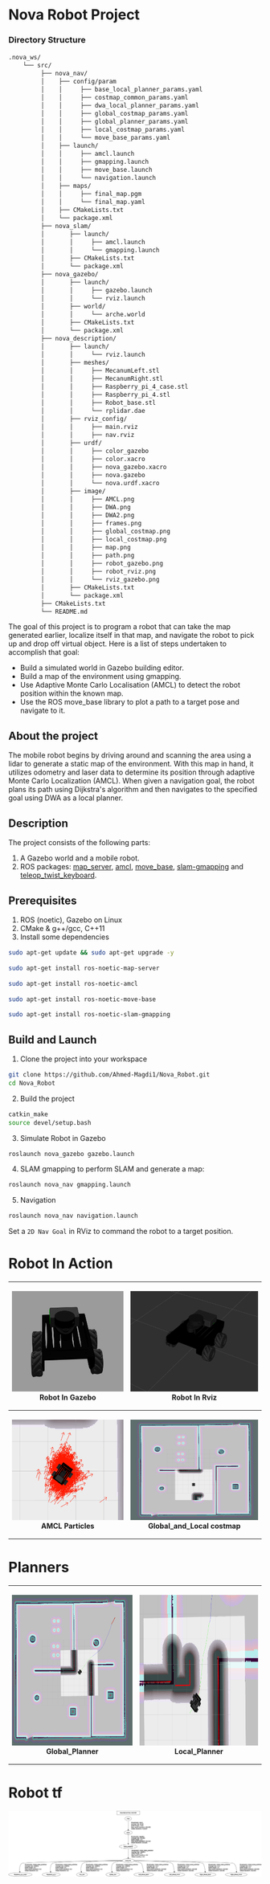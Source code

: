 # Nova Robot Project
### Directory Structure
    .nova_ws/ 
        └── src/
             ├── nova_nav/
             │    ├── config/param
             │    │     ├── base_local_planner_params.yaml
             │    │     ├── costmap_common_params.yaml
             │    │     ├── dwa_local_planner_params.yaml
             │    │     ├── global_costmap_params.yaml
             │    │     ├── global_planner_params.yaml
             │    │     ├── local_costmap_params.yaml
             │    │     └── move_base_params.yaml
             │    ├── launch/
             │    │     ├── amcl.launch
             │    │     ├── gmapping.launch
             │    │     ├── move_base.launch
             │    │     └── navigation.launch
             │    ├── maps/
             │    │     ├── final_map.pgm
             │    │     └── final_map.yaml
             │    ├── CMakeLists.txt
             │    └── package.xml
             ├── nova_slam/
             │       ├── launch/
             │       │     ├── amcl.launch
             │       │     └── gmapping.launch
             │       ├── CMakeLists.txt
             │       └── package.xml
             ├── nova_gazebo/
             │       ├── launch/
             │       │     ├── gazebo.launch
             │       │     └── rviz.launch
             │       ├── world/
             │       │     └── arche.world
             │       ├── CMakeLists.txt
             │       └── package.xml
             ├── nova_description/
             │       ├── launch/
             │       │     └── rviz.launch
             │       ├── meshes/
             │       │     ├── MecanumLeft.stl
             │       │     ├── MecanumRight.stl
             │       │     ├── Raspberry_pi_4_case.stl
             │       │     ├── Raspberry_pi_4.stl
             │       │     ├── Robot_base.stl             
             │       │     └── rplidar.dae
             │       ├── rviz_config/
             │       │     ├── main.rviz
             │       │     ├── nav.rviz
             │       ├── urdf/
             │       │     ├── color_gazebo
             │       │     ├── color.xacro
             │       │     ├── nova_gazebo.xacro
             │       │     ├── nova.gazebo             
             │       │     └── nova.urdf.xacro
             │       ├── image/
             │       │     ├── AMCL.png
             │       │     ├── DWA.png
             │       │     ├── DWA2.png
             │       │     ├── frames.png 
             │       │     ├── global_costmap.png
             │       │     ├── local_costmap.png   
             │       │     ├── map.png
             │       │     ├── path.png  
             │       │     ├── robot_gazebo.png
             │       │     ├── robot_rviz.png              
             │       │     └── rviz_gazebo.png
             │       ├── CMakeLists.txt
             │       └── package.xml  
             ├── CMakeLists.txt
             └── README.md      


The goal of this project is to program a robot that can take the map generated earlier, localize itself in that map, and navigate the robot to pick up and drop off virtual object. Here is a list of steps undertaken to accomplish that goal:

 - Build a simulated world in Gazebo building editor.
 - Build a map of the environment using gmapping.
 - Use Adaptive Monte Carlo Localisation (AMCL) to detect the robot position within the known map.
 - Use the ROS move_base library to plot a path to a target pose and navigate to it.


## About the project
The mobile robot begins by driving around and scanning the area using a lidar to generate a static map of the environment. With this map in hand, it utilizes odometry and laser data to determine its position through adaptive Monte Carlo Localization (AMCL). When given a navigation goal, the robot plans its path using Dijkstra's algorithm and then navigates to the specified goal using DWA as a local planner.

## Description
The project consists of the following parts:
1. A Gazebo world and a mobile robot.
2. ROS packages: [map_server](http://wiki.ros.org/map_server), 
[amcl](http://wiki.ros.org/amcl), [move_base](http://wiki.ros.org/move_base),
[slam-gmapping](http://wiki.ros.org/slam_gmapping) 
and [teleop_twist_keyboard](http://wiki.ros.org/teleop_twist_keyboard).

## Prerequisites
1. ROS (noetic), Gazebo on Linux
2. CMake & g++/gcc, C++11
3. Install some dependencies

```bash
sudo apt-get update && sudo apt-get upgrade -y
```
```bash
sudo apt-get install ros-noetic-map-server
```
```bash
sudo apt-get install ros-noetic-amcl
```
```bash
sudo apt-get install ros-noetic-move-base
```
```bash
sudo apt-get install ros-noetic-slam-gmapping
```

## Build and Launch

1. Clone the project into your workspace
```bash
git clone https://github.com/Ahmed-Magdi1/Nova_Robot.git
cd Nova_Robot
```

2. Build the project
```bash
catkin_make
source devel/setup.bash
```

3. Simulate Robot in Gazebo

```bash
roslaunch nova_gazebo gazebo.launch
```

4. SLAM gmapping to perform SLAM and generate a map:
```bash
roslaunch nova_nav gmapping.launch
```

5. Navigation
```bash
roslaunch nova_nav navigation.launch
```

Set a `2D Nav Goal` in RViz to command the robot to a target position.

# Robot In Action

<table style="width:100%">
  <tr>
    <th><p>
           <img src="src/nova_description/image/robot_gazebo.png"
            alt="Gazebo" width="400" height="200"></a>
           <br>Robot In Gazebo
        </p>
    </th>
    <th><p>
           <img src="src/nova_description/image/robot_rviz.png"
            alt="Rviz" width="400" height="200"></a>
           <br>Robot In Rviz
      </p>
    </th>
  </tr>
  <tr>
    <th><p>
           <img src="src/nova_description/image/AMCL.png"
            alt="AMCL" width="400" height="200"></a>
           <br>AMCL Particles
      </p>
    </th>
    <th><p>
           <img src="src/nova_description/image/local_costmap.png"
            alt="costmap" width="400" height="200"></a>
           <br>Global_and_Local costmap
      </p>
    </th>
  </tr>
</table>

# Planners

<table style="width:100%">
  <tr>
    <th><p>
           <img src="src/nova_description/image/path.png"
            alt="Gazebo" width="500" height="300"></a>
           <br>Global_Planner
        </p>
    </th>
    <th><p>
           <img src="src/nova_description/image/DWA2.png"
            alt="Rviz" width="500" height="300"></a>
           <br>Local_Planner
      </p>
    </th>
  </tr>
</table>

# Robot tf

![Nova_robot](/src/nova_description/image/frames.png)